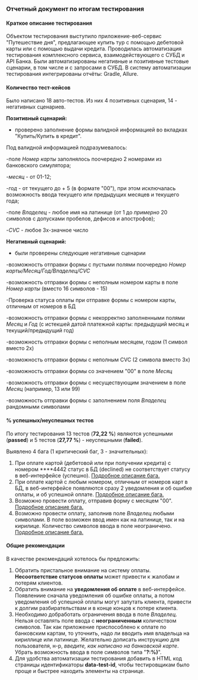 
### Отчетный документ по итогам тестирования 
#### Краткое описание тестирования
Объектом тестирования выступило приложение-веб-сервис "Путешествие дня", предлагающее купить тур с помощью дебетовой карты или с помощью выдачи кредита.
Проводилась автоматизация тестирования комплексного сервиса, взаимодействующего с СУБД и API Банка.
Были автоматизированы негативные и позитивные тестовые сценарии, в том числе и с запросами в СУБД. В систему автоматизации тестирования интегрированы отчёты: Gradle, Allure.
#### Количество тест-кейсов
Было написано 18 авто-тестов. Из них 4 позитивных сценария, 14 - негативных сценариев.

**Позитивный сценарий:**
- проверено заполнение формы валидной информацией во вкладках "Купить/Купить в кредит".

Под валидной информацией подразумевалось:
  
-поле _Номер карты_ заполнялось поочередно 2 номерами из банковского симулятора; 

-_месяц_ - от 01-12; 

-_год_ - от текущего до + 5 (в формате "00"), при этом исключалась возможность ввода текущего или предыдущих месяцев и текущего года; 

-поле _Владелец_ - любое имя на латинице (от 1 до _примерно_ 20 символов с допусками пробелов, дефисов и апострофов); 

-_CVC_ - любое 3x-значное число 

**Негативный сценарий:**
- были проверены следующие негативные сценарии

-возможность отправки формы с пустыми полями поочередно _Номер карты/Месяц/Год/Владелец/CVC_

-возможность отправки формы с неполным номером карты в поле _Номер карты_ (вместо 16 символов - 15)

-Проверка статуса оплаты при отправке формы с номером карты, отличным от номеров в БД

-возможность отправки формы с некорректно заполненными полями _Месяц_ и _Год_ (с истекшей датой платежной карты: предыдущий месяц и текущий/предыдущий год)

-возможность отправки формы с неполным месяцем, годом (1 символ вместо 2х)

-возможность отправки формы с неполным CVC (2 символа вместо 3х)

-возможность отправки формы со значением "00" в поле _Месяц_

-возможность отправки формы с несуществующим значением в поле _Месяц_ (например, 13 или 99)

-возможность отправки формы с заполнением поля _Владелец_ рандомными символами

#### % успешных/неуспешных тестов
По итогу тестирования 13 тестов (**72,22 %**) являются успешными (**passed**) и 5 тестов (**27,77 %**) - неуспешными (**failed**).

Выявлено 4 бага (1 критический баг, 3 - значительных):

1. При оплате картой (дебетовой или при получении кредита) с номером ****4442 статус в БД (declined) не соответствует статусу в веб-интерфейсе (успешно).
[Подробное описание бага.](https://github.com/NikkiNoble/Diploma-aqa-2.1/issues/2)
2. При оплате картой с любым номером, отличным от номеров карт в БД, в веб-интерфейсе появляются сразу 2 уведомления и об ошибке оплаты, и об успешной оплате.
[Подробное описание бага.](https://github.com/NikkiNoble/Diploma-aqa-2.1/issues/3)
3. Возможно провести оплату, отправив форму с месяцем "00".
[Подробное описание бага.]( https://github.com/NikkiNoble/Diploma-aqa-2.1/issues/4)
4. Возможно провести оплату, заполнив поле _Владелец_ любыми символами. В поле возможен ввод имен как на латинице, так и на кирилице. Количество символов ввода в поле неограничено.  
[Подробное описание бага.](https://github.com/NikkiNoble/Diploma-aqa-2.1/issues/5)
#### Общие рекомендации
В качестве рекомендаций хотелось бы предложить:
1. Обратить пристальное внимание на систему оплаты. **Несоответствие статусов оплаты** может привести к жалобам и потерям клиентов.
2. Обратить внимание на **уведомления об оплате** в веб-интерфейсе. Появлениие сначала уведомления об ошибке оплаты, а потом уведомления об успешной оплаты могут запутать клиента, привести к долгим разбирательствам и в конце концов к потере клиента.
3. Необходимо добработать ограничения ввода в поле _Владелец_. Нельзя оставлять поле ввода с **неограниченным** количеством символов. Так как приложение приспособлено к оплате по банковским картам, то уточнить, надо ли вводить имя владельца на кириллице или латинице. Желательно дописать инструкцию для пользователя, н-р, _введите, как написано на банковской карте_. Убрать возможность ввода в поле символов типа "**?:%)**". 
5. Для удобства автоматизации тестирования добавить в HTML код страницы идентификаторы **data-test-id**, чтобы тестировщикам было проще и быстрее находить элементы на странице.
